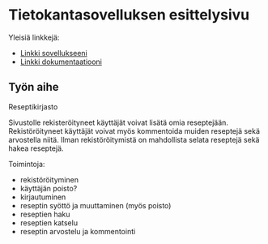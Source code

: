 # Tietokantasovelluksen esittelysivu

Yleisiä linkkejä:

* [Linkki sovellukseeni](http://airta.users.cs.helsinki.fi/tsoha/)
* [Linkki dokumentaatiooni](doc/dokumentaatio.pdf)

## Työn aihe

Reseptikirjasto

Sivustolle rekisteröityneet käyttäjät voivat lisätä omia reseptejään. Rekistöröityneet käyttäjät voivat myös kommentoida muiden reseptejä sekä arvostella niitä. Ilman rekistöröitymistä on mahdollista selata reseptejä sekä hakea reseptejä.

Toimintoja:
* rekistöröityminen
* käyttäjän poisto?
* kirjautuminen
* reseptin syöttö ja muuttaminen (myös poisto)
* reseptien haku
* reseptien katselu
* reseptin arvostelu ja kommentointi

